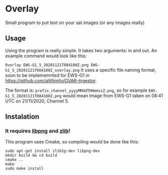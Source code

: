 # Overlay
Small program to put text on your sat images (or any images really)

## Usage
Using the program is really simple. It takes two arguments: in and out. An example command would look like this:

`Overlay EWS-G1_5_20201121T084100Z.png EWS-G1_5_20201121T084100Z_overlay.png`
It uses a specific file naming format, soon to be implememnted for EWS-G1 in https://github.com/altillimity/GVAR-Ingestor.

The format is:
`prefix_channel_yyyyMMddTHHmmssZ.png`, so for example `EWS-G1_5_20201121T084100Z.png` would mean Image from EWS-G1 taken on 08:41 UTC on 21/11/2020, Channel 5.

## Instalation
### It requires [libpng](https://github.com/glennrp/libpng) and [zlib](https://github.com/madler/zlib)!
This program uses Cmake, so compiling would be done like this:

```
sudo apt-get install zlib1g-dev libpng-dev
mkdir build && cd build
cmake ..
make
sudo make install
```
